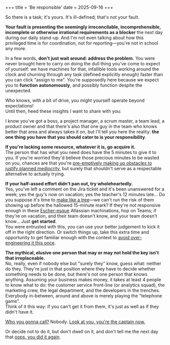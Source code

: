 +++
title = 'Be responsible'
date = 2025-09-16
+++

So there is a task; it's yours.  It's ill-defined; that's not your fault.

**Your fault is presenting the seemingly irreconcilable, incomprehensible,
incomplete or otherwise irrational requirements as a blocker** the next day
during our daily stand-up.  And I'm not even talking about how this privileged
time is for coordination, not for reporting—you're not in school any more.

In a few words, **don't just wait around: address the problem.**  You were
never brought here to carry on doing the dull thing you've come to expect
of yourself: we have machines for that, infallible tools working around the
clock and churning through any task (defined explicitly enough) faster than
you can click "assign to me".  You're supposedly here because we expect you to
**function autonomously**, and possibly function despite the unexpected.

   Who knows, with a bit of drive, you might yourself operate beyond
expectations!<br>
   Until then, heed these insights I want to share with you:

I know you've got a boss, a project manager, a scrum master, a team lead, a
product owner and that there's also that one guy in the team who knows better
that area and always takes it on, but I'll tell you here the reality: **the one
thing you have that you should cater to is your responsibility**.

   **If you're lacking some resource, whatever it is, go acquire it.**<br>
   The person that has what you need does have the 5 minutes to give it to you.
If you're worried they'd believe those precious minutes to be wasted on you,
chances are that you're [pre-emptively making up obstacles to justify planned
mediocrity](https://en.wikipedia.org/wiki/Self-handicapping), but surely that
shouldn't serve as a respectable alternative to actually trying.

   **If your half-assed effort didn't pan out, try wholeheartedly.**<br>
   Yes, you've left a comment on the Jira ticket and it's been
unanswered for a week; yes the guy's now on vacation; yes the
teacher's 12 minutes late...  Do you suppose it's time to [make like
a tree](https://en.wiktionary.org/wiki/make_like_a_tree_and_leave)—we
can't run the risk of them showing up before the hallowed
15-minute mark?  If they're not responsive enough in these
[Escher-esque](https://en.wikipedia.org/wiki/Relativity_(M._C._Escher))
Atlassian machinations, hop on Teams; if they're on vacation, and their team
doesn't know, and your team doesn't know...  Just **get started**.<br>
   You were entrusted with this, you can use your better judgement to kick it
off in the right direction.  Or switch things up, take this extra time and
opportunity to get familiar enough with the context to [avoid over-engineering
it this once](https://quoteinvestigator.com/2012/04/28/shorter-letter).

   **The mythical, elusive one person that may or may not hold the key isn't
that irreplaceable.**<br>
   No, really, even if nobody else but "surely they" know, guess what: neither
do they.  They're just in that position where they have to decide whether
something needs to be done, but there's not one person that knows anything.
Assuming your business makes money, it takes at least 4 people to know what to
do: the customer service front-line (or analytics squad), the marketing crew,
the legal department, and the developers in the trenches.  Everybody in-between,
around and above is merely playing the "telephone game".<br>
   Think of it this way: if you can't get it from them, it's just as well as if
they didn't have it.

[Who you gonna call?](https://en.wikipedia.org/wiki/Ghostbusters_(song))
Nobody.  [Look at you, you're the captain
now.](https://en.wikiquote.org/wiki/Captain_Phillips_(film)#Dialogue)

Or decide not to do it, but don't dwell on it, and
don't tell me the next day that [oops, you did it
again](https://en.wikipedia.org/wiki/Oops!..._I_Did_It_Again_(song)).
